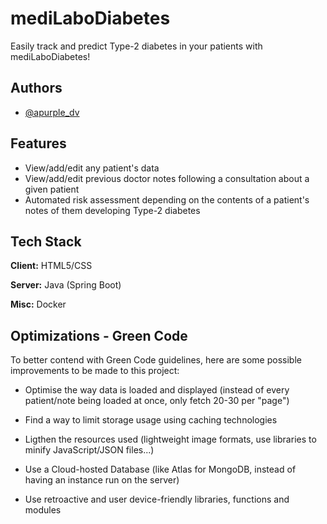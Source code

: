
# mediLaboDiabetes

Easily track and predict Type-2 diabetes in your patients with mediLaboDiabetes!




## Authors

- [@apurple_dv](https://github.com/apurpledv)


## Features

- View/add/edit any patient's data
- View/add/edit previous doctor notes following a consultation about a given patient
- Automated risk assessment depending on the contents of a patient's notes of them developing Type-2 diabetes


## Tech Stack

**Client:** HTML5/CSS

**Server:** Java (Spring Boot)

**Misc:** Docker


## Optimizations - Green Code

To better contend with Green Code guidelines, here are some possible improvements to be made to this project:

- Optimise the way data is loaded and displayed (instead of every patient/note being loaded at once, only fetch 20-30 per "page")

- Find a way to limit storage usage using caching technologies

- Ligthen the resources used (lightweight image formats, use libraries to minify JavaScript/JSON files...)

- Use a Cloud-hosted Database (like Atlas for MongoDB, instead of having an instance run on the server)

- Use retroactive and user device-friendly libraries, functions and modules
